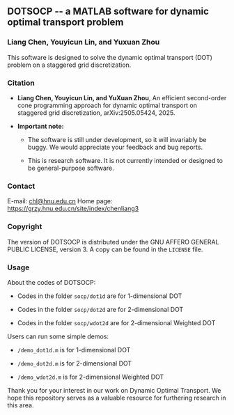 ## DOTSOCP -- a MATLAB software for dynamic optimal transport problem

### Liang Chen, Youyicun Lin, and  Yuxuan Zhou

This software is designed to solve the dynamic optimal transport (DOT) problem on a staggered grid discretization.

### Citation

* **Liang Chen, Youyicun Lin, and YuXuan Zhou**, An efficient second-order cone programming approach for dynamic optimal transport on staggered grid discretization, arXiv:2505.05424, 2025.

* **Important note:**

  * The software is still under development, so it will invariably be buggy. We would appreciate your feedback and bug reports.

  * This is research software. It is not currently intended or designed to be general-purpose software.

### Contact

E-mail: chl@hnu.edu.cn
Home page: https://grzy.hnu.edu.cn/site/index/chenliang3

### Copyright

The version of DOTSOCP is distributed under the GNU AFFERO GENERAL PUBLIC LICENSE, version 3. A copy can be found in the `LICENSE` file.

### Usage

About the codes of DOTSOCP:

* Codes in the folder `socp/dot1d` are for 1-dimensional DOT

* Codes in the folder `socp/dot2d` are for 2-dimensional DOT

* Codes in the folder `socp/wdot2d` are for 2-dimensional Weighted DOT

Users can run some simple demos:

* `/demo_dot1d.m` is for 1-dimensional DOT

* `/demo_dot2d.m` is for 2-dimensional DOT

* `/demo_wdot2d.m` is for 2-dimensional Weighted DOT

Thank you for your interest in our work on Dynamic Optimal Transport. We hope this repository serves as a valuable resource for furthering research in this area.
